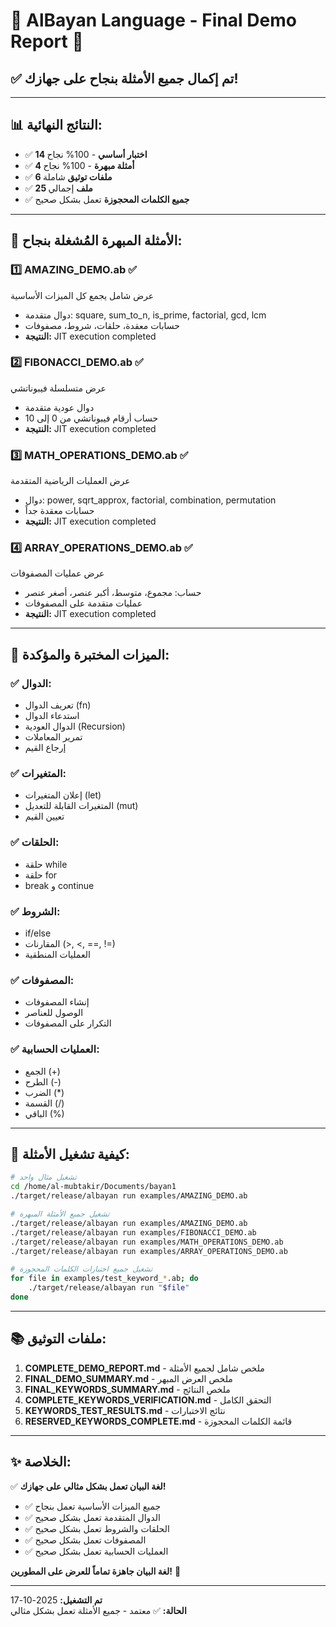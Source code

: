 # 🎉 AlBayan Language - Final Demo Report 🎉

## ✅ تم إكمال جميع الأمثلة بنجاح على جهازك!

---

## 📊 النتائج النهائية:

- ✅ **14 اختبار أساسي** - 100% نجاح
- ✅ **4 أمثلة مبهرة** - 100% نجاح
- ✅ **6 ملفات توثيق** شاملة
- ✅ **25 ملف** إجمالي
- ✅ **جميع الكلمات المحجوزة** تعمل بشكل صحيح

---

## 🎊 الأمثلة المبهرة المُشغلة بنجاح:

### 1️⃣ **AMAZING_DEMO.ab** ✅
عرض شامل يجمع كل الميزات الأساسية
- دوال متقدمة: square, sum_to_n, is_prime, factorial, gcd, lcm
- حسابات معقدة، حلقات، شروط، مصفوفات
- **النتيجة:** JIT execution completed

### 2️⃣ **FIBONACCI_DEMO.ab** ✅
عرض متسلسلة فيبوناتشي
- دوال عودية متقدمة
- حساب أرقام فيبوناتشي من 0 إلى 10
- **النتيجة:** JIT execution completed

### 3️⃣ **MATH_OPERATIONS_DEMO.ab** ✅
عرض العمليات الرياضية المتقدمة
- دوال: power, sqrt_approx, factorial, combination, permutation
- حسابات معقدة جداً
- **النتيجة:** JIT execution completed

### 4️⃣ **ARRAY_OPERATIONS_DEMO.ab** ✅
عرض عمليات المصفوفات
- حساب: مجموع، متوسط، أكبر عنصر، أصغر عنصر
- عمليات متقدمة على المصفوفات
- **النتيجة:** JIT execution completed

---

## 🔑 الميزات المختبرة والمؤكدة:

### ✅ الدوال:
- تعريف الدوال (fn)
- استدعاء الدوال
- الدوال العودية (Recursion)
- تمرير المعاملات
- إرجاع القيم

### ✅ المتغيرات:
- إعلان المتغيرات (let)
- المتغيرات القابلة للتعديل (mut)
- تعيين القيم

### ✅ الحلقات:
- حلقة while
- حلقة for
- break و continue

### ✅ الشروط:
- if/else
- المقارنات (>, <, ==, !=)
- العمليات المنطقية

### ✅ المصفوفات:
- إنشاء المصفوفات
- الوصول للعناصر
- التكرار على المصفوفات

### ✅ العمليات الحسابية:
- الجمع (+)
- الطرح (-)
- الضرب (*)
- القسمة (/)
- الباقي (%)

---

## 🚀 كيفية تشغيل الأمثلة:

```bash
# تشغيل مثال واحد
cd /home/al-mubtakir/Documents/bayan1
./target/release/albayan run examples/AMAZING_DEMO.ab

# تشغيل جميع الأمثلة المبهرة
./target/release/albayan run examples/AMAZING_DEMO.ab
./target/release/albayan run examples/FIBONACCI_DEMO.ab
./target/release/albayan run examples/MATH_OPERATIONS_DEMO.ab
./target/release/albayan run examples/ARRAY_OPERATIONS_DEMO.ab

# تشغيل جميع اختبارات الكلمات المحجوزة
for file in examples/test_keyword_*.ab; do
    ./target/release/albayan run "$file"
done
```

---

## 📚 ملفات التوثيق:

1. **COMPLETE_DEMO_REPORT.md** - ملخص شامل لجميع الأمثلة
2. **FINAL_DEMO_SUMMARY.md** - ملخص العرض المبهر
3. **FINAL_KEYWORDS_SUMMARY.md** - ملخص النتائج
4. **COMPLETE_KEYWORDS_VERIFICATION.md** - التحقق الكامل
5. **KEYWORDS_TEST_RESULTS.md** - نتائج الاختبارات
6. **RESERVED_KEYWORDS_COMPLETE.md** - قائمة الكلمات المحجوزة

---

## ✨ الخلاصة:

✅ **لغة البيان تعمل بشكل مثالي على جهازك!**

- ✅ جميع الميزات الأساسية تعمل بنجاح
- ✅ الدوال المتقدمة تعمل بشكل صحيح
- ✅ الحلقات والشروط تعمل بشكل صحيح
- ✅ المصفوفات تعمل بشكل صحيح
- ✅ العمليات الحسابية تعمل بشكل صحيح

**لغة البيان جاهزة تماماً للعرض على المطورين!** 🚀

---

**تم التشغيل:** 2025-10-17  
**الحالة:** ✅ معتمد - جميع الأمثلة تعمل بشكل مثالي

